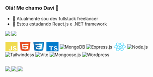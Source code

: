 ### Olá! Me chamo Davi 👋

- 🔭 Atualmente sou dev fullstack freelancer
- 🌱 Estou estudando React.js e .NET framework

<div>
  <img height="180em" src="https://github-readme-stats.vercel.app/api?username=daavipf&show_icons=true&theme=radical">
  <img height="180em" src="https://github-readme-stats.vercel.app/api/top-langs/?username=daavipf&layout=compact&theme=radical">
</div>

<div style="display: inline_block"><br>
  <img align="center" alt="Javascript" height="30" width="40" src="https://raw.githubusercontent.com/devicons/devicon/master/icons/javascript/javascript-plain.svg">
  <img align="center" alt="HTML" height="30" width="40" src="https://raw.githubusercontent.com/devicons/devicon/master/icons/html5/html5-original.svg">
  <img align="center" alt="CSS" height="30" width="40" src="https://raw.githubusercontent.com/devicons/devicon/master/icons/css3/css3-original.svg">
  <img align="center" alt="Typescript" height="30" width="40" src="https://raw.githubusercontent.com/devicons/devicon/master/icons/typescript/typescript-original.svg">
  <img align="center" alt="MongoDB" height="30" width="40" src="https://cdn.jsdelivr.net/gh/devicons/devicon@latest/icons/mongodb/mongodb-original.svg" />
  <img align="center" alt="Express.js" height="30" width="40" src="https://cdn.jsdelivr.net/gh/devicons/devicon/icons/express/express-original.svg" />
  <img align="center" alt="React" height="30" width="40" src="https://raw.githubusercontent.com/devicons/devicon/master/icons/react/react-original.svg">
  <img align="center" alt="Node.js" height="30" width="40" src="https://cdn.jsdelivr.net/gh/devicons/devicon@latest/icons/nodejs/nodejs-original-wordmark.svg" />
  <img align="center" alt="Tailwindcss" height="30" width="40" src="https://cdn.jsdelivr.net/gh/devicons/devicon@latest/icons/tailwindcss/tailwindcss-original.svg" />
  <img align="center" alt="Vite" height="30" width="40" src="https://cdn.jsdelivr.net/gh/devicons/devicon@latest/icons/vitejs/vitejs-original.svg" />
  <img align="center" alt="Mongoose.js" height="30" width="40" src="https://cdn.jsdelivr.net/gh/devicons/devicon@latest/icons/mongoose/mongoose-original-wordmark.svg" />
  <img align="center" alt="Wordpress" height="30" width="40" src="https://cdn.jsdelivr.net/gh/devicons/devicon/icons/wordpress/wordpress-original.svg" />
</div>

##

<div>
  <a href="mailto:davi.pferreira2705@gmail.com">
    <img src="https://img.shields.io/badge/Gmail-D14836?style=for-the-badge&logo=gmail&logoColor=white">
  </a>
  <a href="https://discord.gg/YKyQzqfg">
    <img src="https://img.shields.io/badge/Discord-7289DA?style=for-the-badge&logo=discord&logoColor=white">
  </a>
    <a href="https://www.linkedin.com/in/davi-pereira-3862a9282/">
    <img src="https://img.shields.io/badge/LinkedIn-0077B5?style=for-the-badge&logo=linkedin&logoColor=white">
  </a>
  
</div>
